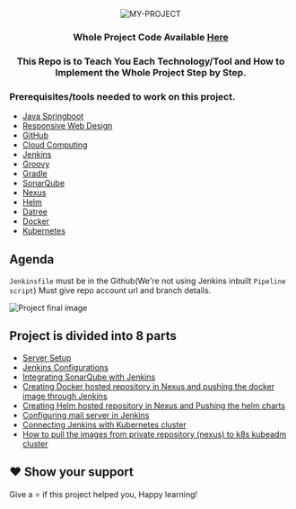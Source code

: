 <div align="center">

![MY-PROJECT](https://user-images.githubusercontent.com/58173938/206105042-1ffb6be9-8ed0-4d86-8bb0-bba1415f45ee.png)

### Whole Project Code Available [Here](https://github.com/Krishnamohan-Yerrabilli/Java_Gradle_Responsive_Website)

### This Repo is to Teach You Each Technology/Tool and How to Implement the Whole Project Step by Step.

</div> 

### Prerequisites/tools needed to work on this project. 

- [Java Springboot](https://spring.io/guides/gs/spring-boot/) 
- [Responsive Web Design](https://github.com/Krishnamohan-Yerrabilli/Krishnamohan-Yerrabilli.github.io)
- [GitHub](https://skills.github.com/)
- [Cloud Computing](https://blog.kubesimplify.com/cloud-computing)
- [Jenkins](https://blog.kubesimplify.com/introduction-to-jenkins)
- [Groovy](https://www.jenkins.io/doc/book/pipeline/getting-started/)
- [Gradle](https://www.vogella.com/tutorials/GradleTutorial/article.html)
- [SonarQube](https://vegastack.com/blog/why-sonarqube-an-introduction-to-sonarqube-and-its-benefits/) 
- [Nexus](https://blog.sonatype.com/how-to-get-started-with-nexus-repository-manager-oss)
- [Helm](https://youtu.be/5_J7RWLLVeQ) 
- [Datree](https://youtu.be/aqiOyXPPadk)
- [Docker](https://youtu.be/17Bl31rlnRM)
- [Kubernetes](https://github.com/Krishnamohan-Yerrabilli/Kubernetes-hands-on) 

## Agenda

`Jenkinsfile` must be in the Github(We're not using Jenkins inbuilt `Pipeline script`)
Must give repo account url and branch details.

![Project final image](https://user-images.githubusercontent.com/58173938/206338641-ad068a06-bd7a-4dfd-b052-457449242e8a.png)

## Project is divided into 8 parts

- [Server Setup](https://github.com/Krishnamohan-Yerrabilli/Deploying_Java_Responsive_Website_on_Kubernetes_Cluster_Using_Jenkins_CI-CD_Pipeline/tree/main/Server%20Setup)
- [Jenkins Configurations](https://github.com/Krishnamohan-Yerrabilli/Deploying_Java_Responsive_Website_on_Kubernetes_Cluster_Using_Jenkins_CI-CD_Pipeline/tree/dev/Jenkins%20Configurations)
- [Integrating SonarQube with Jenkins](https://github.com/Krishnamohan-Yerrabilli/Deploying_Java_Responsive_Website_on_Kubernetes_Cluster_Using_Jenkins_CI-CD_Pipeline/tree/main/Integrating%20SonarQube%20with%20Jenkins)
- [Creating Docker hosted repository in Nexus and pushing the docker image through Jenkins](https://github.com/Krishnamohan-Yerrabilli/Deploying_Java_Responsive_Website_on_Kubernetes_Cluster_Using_Jenkins_CI-CD_Pipeline/tree/main/Creating%20Docker%20hosted%20repository%20in%20Nexus%20and%20pushing%20the%20docker%20image%20through%20Jenkins)
- [Creating Helm hosted repository in Nexus and Pushing the helm charts](https://github.com/Krishnamohan-Yerrabilli/Deploying_Java_Responsive_Website_on_Kubernetes_Cluster_Using_Jenkins_CI-CD_Pipeline/tree/main/Creating%20Helm%20hosted%20repository%20in%20Nexus%20and%20Pushing%20the%20helm%20charts)
- [Configuring mail server in Jenkins](https://github.com/Krishnamohan-Yerrabilli/Deploying_Java_Responsive_Website_on_Kubernetes_Cluster_Using_Jenkins_CI-CD_Pipeline/tree/main/Configuring%20mail%20server%20in%20Jenkins)
- [Connecting Jenkins with Kubernetes cluster](https://github.com/Krishnamohan-Yerrabilli/Deploying_Java_Responsive_Website_on_Kubernetes_Cluster_Using_Jenkins_CI-CD_Pipeline/tree/main/Connecting%20Jenkins%20with%20Kubernetes%20cluster)
- [How to pull the images from private repository (nexus) to k8s kubeadm cluster](https://github.com/Krishnamohan-Yerrabilli/Deploying_Java_Responsive_Website_on_Kubernetes_Cluster_Using_Jenkins_CI-CD_Pipeline/tree/main/How%20to%20pull%20the%20images%20from%20private%20repository%20(nexus)%20to%20k8s%20kubeadm%20cluster)

## ❤ Show your support 

Give a ⭐️ if this project helped you, Happy learning!
